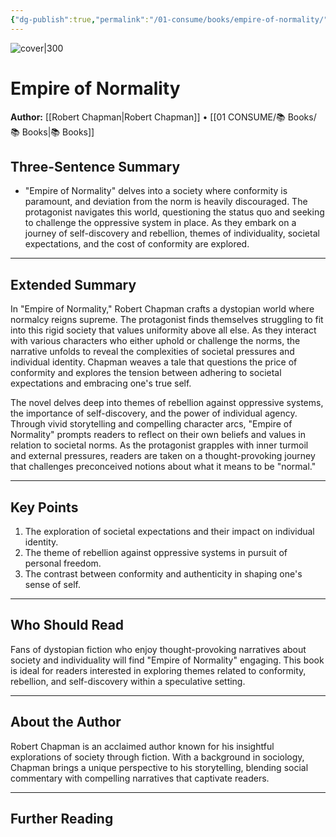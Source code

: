 ```yaml
---
{"dg-publish":true,"permalink":"/01-consume/books/empire-of-normality/","title":"Empire of Normality","tags":["society","comformity","rebellion"]}
---
```



![cover|300](http://books.google.com/books/content?id=clS6zwEACAAJ&printsec=frontcover&img=1&zoom=1&source=gbs_api)

# Empire of Normality
**Author:** [[Robert Chapman\|Robert Chapman]] • [[01 CONSUME/📚 Books/📚 Books\|📚 Books]]
## Three-Sentence Summary
- "Empire of Normality" delves into a society where conformity is paramount, and deviation from the norm is heavily discouraged. The protagonist navigates this world, questioning the status quo and seeking to challenge the oppressive system in place. As they embark on a journey of self-discovery and rebellion, themes of individuality, societal expectations, and the cost of conformity are explored.

---

## Extended Summary
In "Empire of Normality," Robert Chapman crafts a dystopian world where normalcy reigns supreme. The protagonist finds themselves struggling to fit into this rigid society that values uniformity above all else. As they interact with various characters who either uphold or challenge the norms, the narrative unfolds to reveal the complexities of societal pressures and individual identity. Chapman weaves a tale that questions the price of conformity and explores the tension between adhering to societal expectations and embracing one's true self.

The novel delves deep into themes of rebellion against oppressive systems, the importance of self-discovery, and the power of individual agency. Through vivid storytelling and compelling character arcs, "Empire of Normality" prompts readers to reflect on their own beliefs and values in relation to societal norms. As the protagonist grapples with inner turmoil and external pressures, readers are taken on a thought-provoking journey that challenges preconceived notions about what it means to be "normal."

---

## Key Points
1. The exploration of societal expectations and their impact on individual identity.
2. The theme of rebellion against oppressive systems in pursuit of personal freedom.
3. The contrast between conformity and authenticity in shaping one's sense of self.

---

## Who Should Read
Fans of dystopian fiction who enjoy thought-provoking narratives about society and individuality will find "Empire of Normality" engaging. This book is ideal for readers interested in exploring themes related to conformity, rebellion, and self-discovery within a speculative setting.

---

## About the Author
Robert Chapman is an acclaimed author known for his insightful explorations of society through fiction. With a background in sociology, Chapman brings a unique perspective to his storytelling, blending social commentary with compelling narratives that captivate readers.

---

## Further Reading
